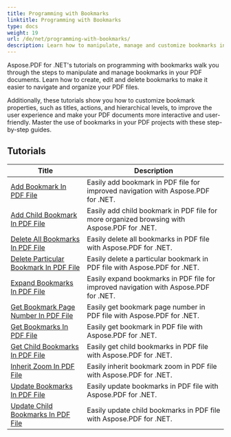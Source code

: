 ```yaml
---
title: Programming with Bookmarks
linktitle: Programming with Bookmarks
type: docs
weight: 19
url: /de/net/programming-with-bookmarks/
description: Learn how to manipulate, manage and customize bookmarks in your PDF documents for better navigation and improved user experience.
---
```

Aspose.PDF for .NET's tutorials on programming with bookmarks walk you through the steps to manipulate and manage bookmarks in your PDF documents. Learn how to create, edit and delete bookmarks to make it easier to navigate and organize your PDF files.

Additionally, these tutorials show you how to customize bookmark properties, such as titles, actions, and hierarchical levels, to improve the user experience and make your PDF documents more interactive and user-friendly. Master the use of bookmarks in your PDF projects with these step-by-step guides.

## Tutorials
| Title | Description |
| --- | --- | 
| [Add Bookmark In PDF File](./add-bookmark/) | Easily add bookmark in PDF file for improved navigation with Aspose.PDF for .NET. |  
| [Add Child Bookmark In PDF File](./add-child-bookmark/) | Easily add child bookmark in PDF file for more organized browsing with Aspose.PDF for .NET. |  
| [Delete All Bookmarks In PDF File](./delete-all-bookmarks/) | Easily delete all bookmarks in PDF file with Aspose.PDF for .NET. |  
| [Delete Particular Bookmark In PDF File](./delete-particular-bookmark/) | Easily delete a particular bookmark in PDF file with Aspose.PDF for .NET. |  
| [Expand Bookmarks In PDF File](./expand-bookmarks/) | Easily expand bookmarks in PDF file for improved navigation with Aspose.PDF for .NET. |  
| [Get Bookmark Page Number In PDF File](./get-bookmark-page-number/) | Easily get bookmark page number in PDF file with Aspose.PDF for .NET. |  
| [Get Bookmarks In PDF File](./get-bookmarks/) | Easily get bookmark in PDF file with Aspose.PDF for .NET. |  
| [Get Child Bookmarks In PDF File](./get-child-bookmarks/) | Easily get child bookmarks in PDF file with Aspose.PDF for .NET. |  
| [Inherit Zoom In PDF File](./inherit-zoom/) | Easily inherit bookmark zoom in PDF file with Aspose.PDF for .NET. |  
| [Update Bookmarks In PDF File](./update-bookmarks/) | Easily update bookmarks in PDF file with Aspose.PDF for .NET. |  
| [Update Child Bookmarks In PDF File](./update-child-bookmarks/) | Easily update child bookmarks in PDF file with Aspose.PDF for .NET. |  